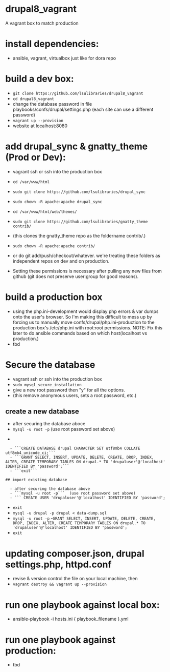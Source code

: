 # drupal8_vagrant
A vagrant box to match production

# install dependencies:
  
  - ansible, vagrant, virtualbox just like for dora repo

# build a dev box:

  - ```git clone https://github.com/lsulibraries/drupal8_vagrant```
  - ```cd drupal8_vagrant```
  - change the database password in file playbooks/confs/drupal/settings.php (each site can use a different password)
  - ```vagrant up --provision```
  - website at localhost:8080

# add drupal_sync & gnatty_theme (Prod or Dev):

  - vagrant ssh or ssh into the production box
  
  - ```cd /var/www/html```
  - ```sudo git clone https://github.com/lsulibraries/drupal_sync```
  - ```sudo chown -R apache:apache drupal_sync```
  - ```cd /var/www/html/web/themes/```
  - ```sudo git clone https://github.com/lsulibraries/gnatty_theme contrib/```
  - (this clones the gnatty_theme repo as the foldername contrib/.)
  - ```sudo chown -R apache:apache contrib/```

  - or do git add/push/checkout/whatever.  we're treating these folders as independent repos on dev and on production.
  - Setting these permissions is necessary after pulling any new files from github (git does not preserve user:group for good reasons).


  # build a production box

  - using the php.ini-development would display php errors & var dumps onto the user's browser.  So I'm making this difficult to mess up by forcing us to manually move confs/drupal/php.ini-production to the production box's /etc/php.ini with root:root permissions.  NOTE:  Fix this later to do ansible commands based on which host(localhost vs production.)
  - tbd

# Secure the database

  - vagrant ssh or ssh into the production box
  - ```sudo mysql_secure_installation```
  - give a new root password then "y" for all the options.
  - (this remove anonymous users, sets a root password, etc.)

## create a new database

  - after securing the database aboce
  - ```mysql -u root -p```  (use root password set above)
  - ``` CREATE USER 'drupaluser'@'localhost' IDENTIFIED BY 'password';
```
  - ```CREATE DATABASE drupal CHARACTER SET utf8mb4 COLLATE utf8mb4_unicode_ci;```
  - ```GRANT SELECT, INSERT, UPDATE, DELETE, CREATE, DROP, INDEX, ALTER, CREATE TEMPORARY TABLES ON drupal.* TO 'drupaluser'@'localhost' IDENTIFIED BY 'password';```
  - ```exit```

## import existing database

  - after securing the database above
  - ```mysql -u root -p```  (use root password set above)
  - ``` CREATE USER 'drupaluser'@'localhost' IDENTIFIED BY 'password';
```
  - ```exit```
  - ```mysql -u drupal -p drupal < data-dump.sql```
  - ```mysql -u root -p```
  -```GRANT SELECT, INSERT, UPDATE, DELETE, CREATE, DROP, INDEX, ALTER, CREATE TEMPORARY TABLES ON drupal.* TO 'drupaluser'@'localhost' IDENTIFIED BY 'password';```
  - ```exit```


# updating composer.json, drupal settings.php, httpd.conf

  - revise & version control the file on your local machine, then
  - ```vagrant destroy && vagrant up --provision```

# run one playbook against local box:

  - ansible-playbook -i hosts.ini { playbook_filename }.yml

# run one playbook against production:
    
  - tbd

